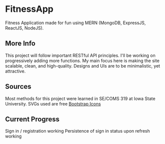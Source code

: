 # FitnessApp
Fitness Application made for fun using MERN (MongoDB, ExpressJS, ReactJS, NodeJS).
## More Info
This project will follow important RESTful API principles. I'll be working on progressively adding more functions. My main focus here is making the site scalable, clean, and high-quality. Designs and UIs are to be minimalistic, yet attractive.
## Sources
Most methods for this project were learned in SE/COMS 319 at Iowa State University.
SVGs used are free [Bootstrap Icons](https://icons.getbootstrap.com/)
## Current Progress
Sign in / registration working
Persistence of sign in status upon refresh working
